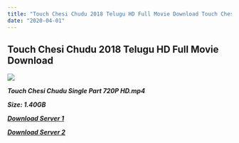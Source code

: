 ```yaml
---
title: "Touch Chesi Chudu 2018 Telugu HD Full Movie Download Touch Chesi Chudu  Telugu HD Movie Download"
date: "2020-04-01"
---
```


## Touch Chesi Chudu 2018 Telugu HD Full Movie Download 

![](https://images.moviebuff.com/1267cef8-cc1f-4814-bf08-3c797955c09a?w=1000)

**_Touch Chesi Chudu Single Part 720P HD.mp4_**

**_Size: 1.40GB_**

**_[Download Server 1](https://openload.co/f/GJu82bPWGww)_**

**_[Download Server 2](https://openload.co/f/GJu82bPWGww)_**
